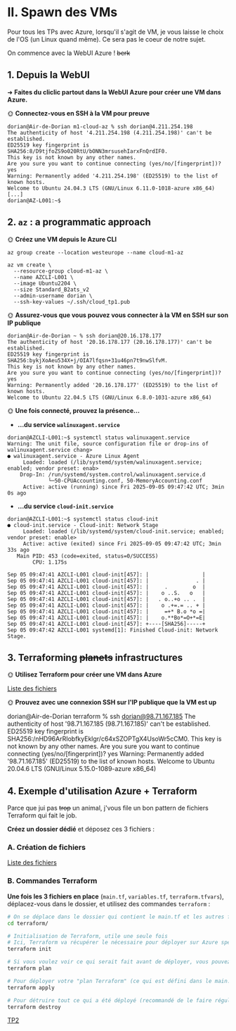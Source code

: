 # II. Spawn des VMs

Pour tous les TPs avec Azure, lorsqu'il s'agit de VM, je vous laisse le choix de l'OS (un Linux quand même). Ce sera pas le coeur de notre sujet.

On commence avec la WebUI Azure ! ~~berk~~

## 1. Depuis la WebUI

➜ **Faites du cliclic partout dans la WebUI Azure pour créer une VM dans Azure.**

🌞 **Connectez-vous en SSH à la VM pour preuve**

```
dorian@Air-de-Dorian m1-cloud-az % ssh dorian@4.211.254.198
The authenticity of host '4.211.254.198 (4.211.254.198)' can't be established.
ED25519 key fingerprint is SHA256:8/D9tjfoZS9o020RtU/bONN3mrsusehIarxFnQrdIF0.
This key is not known by any other names.
Are you sure you want to continue connecting (yes/no/[fingerprint])? yes
Warning: Permanently added '4.211.254.198' (ED25519) to the list of known hosts.
Welcome to Ubuntu 24.04.3 LTS (GNU/Linux 6.11.0-1018-azure x86_64)
[...]
dorian@AZ-L001:~$ 
```

## 2. `az` : a programmatic approach

🌞 **Créez une VM depuis le Azure CLI**

```
az group create --location westeurope --name cloud-m1-az
```

```
az vm create \
  --resource-group cloud-m1-az \
  --name AZCLI-L001 \
  --image Ubuntu2204 \
  --size Standard_B2ats_v2
  --admin-username dorian \
  --ssh-key-values ~/.ssh/cloud_tp1.pub
```

🌞 **Assurez-vous que vous pouvez vous connecter à la VM en SSH sur son IP publique**

```
dorian@Air-de-Dorian ~ % ssh dorian@20.16.178.177
The authenticity of host '20.16.178.177 (20.16.178.177)' can't be established.
ED25519 key fingerprint is SHA256:bykjXoAeu534X+j/OIA7lfqsn+31u46pn7t9nwSlfvM.
This key is not known by any other names.
Are you sure you want to continue connecting (yes/no/[fingerprint])? yes
Warning: Permanently added '20.16.178.177' (ED25519) to the list of known hosts.
Welcome to Ubuntu 22.04.5 LTS (GNU/Linux 6.8.0-1031-azure x86_64)
```

🌞 **Une fois connecté, prouvez la présence...**

- **...du service `walinuxagent.service`**

```
dorian@AZCLI-L001:~$ systemctl status walinuxagent.service
Warning: The unit file, source configuration file or drop-ins of walinuxagent.service chang>
● walinuxagent.service - Azure Linux Agent
     Loaded: loaded (/lib/systemd/system/walinuxagent.service; enabled; vendor preset: enab>
    Drop-In: /run/systemd/system.control/walinuxagent.service.d
             └─50-CPUAccounting.conf, 50-MemoryAccounting.conf
     Active: active (running) since Fri 2025-09-05 09:47:42 UTC; 3min 0s ago
```

- **...du service `cloud-init.service`**

```
dorian@AZCLI-L001:~$ systemctl status cloud-init
● cloud-init.service - Cloud-init: Network Stage
     Loaded: loaded (/lib/systemd/system/cloud-init.service; enabled; vendor preset: enable>
     Active: active (exited) since Fri 2025-09-05 09:47:42 UTC; 3min 33s ago
   Main PID: 453 (code=exited, status=0/SUCCESS)
        CPU: 1.175s

Sep 05 09:47:41 AZCLI-L001 cloud-init[457]: |                 |
Sep 05 09:47:41 AZCLI-L001 cloud-init[457]: |               . |
Sep 05 09:47:41 AZCLI-L001 cloud-init[457]: |     .        o  |
Sep 05 09:47:41 AZCLI-L001 cloud-init[457]: |    o ..S.   o   |
Sep 05 09:47:41 AZCLI-L001 cloud-init[457]: |   . o..+o .. .  |
Sep 05 09:47:41 AZCLI-L001 cloud-init[457]: |    o .+=.= .. + |
Sep 05 09:47:41 AZCLI-L001 cloud-init[457]: |     =+* B.o *o =|
Sep 05 09:47:41 AZCLI-L001 cloud-init[457]: |    o.**Bo*=O+*=E|
Sep 05 09:47:41 AZCLI-L001 cloud-init[457]: +----[SHA256]-----+
Sep 05 09:47:42 AZCLI-L001 systemd[1]: Finished Cloud-init: Network Stage.
```

## 3. Terraforming ~~planets~~ infrastructures

🌞 **Utilisez Terraform pour créer une VM dans Azure**

[Liste des fichiers](./files/)

🌞 **Prouvez avec une connexion SSH sur l'IP publique que la VM est up**

dorian@Air-de-Dorian terraform % ssh dorian@98.71.167.185 
The authenticity of host '98.71.167.185 (98.71.167.185)' can't be established.
ED25519 key fingerprint is SHA256:/nHD96ArRIobfkyEklgr/c64xSZOPTgX4UsoWr5cCM0.
This key is not known by any other names.
Are you sure you want to continue connecting (yes/no/[fingerprint])? yes
Warning: Permanently added '98.71.167.185' (ED25519) to the list of known hosts.
Welcome to Ubuntu 20.04.6 LTS (GNU/Linux 5.15.0-1089-azure x86_64)

## 4. Exemple d'utilisation Azure + Terraform

Parce que jui pas ~~trop~~ un animal, j'vous file un bon pattern de fichiers Terraform qui fait le job.

**Créez un dossier dédié** et déposez ces 3 fichiers :

### A. Création de fichiers

[Liste des fichiers](./files/)

### B. Commandes Terraform

**Une fois les 3 fichiers en place** (`main.tf`, `variables.tf`, `terraform.tfvars`), déplacez-vous dans le dossier, et utilisez des commandes `terraform` :

```bash
# On se déplace dans le dossier qui contient le main.tf et les autres fichiers
cd terraform/

# Initialisation de Terraform, utile une seule fois
# Ici, Terraform va récupérer le nécessaire pour déployer sur Azure spécifiquement
terraform init

# Si vous voulez voir ce qui serait fait avant de déployer, vous pouvez :
terraform plan

# Pour déployer votre "plan Terraform" (ce qui est défini dans le main.tf)
terraform apply

# Pour détruire tout ce qui a été déployé (recommandé de le faire régulièrement pour déployer depuis zéro)
terraform destroy
```

[TP2](../2/part1.md)